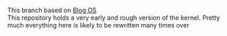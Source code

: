 This branch based on [Blog OS](https://github.com/phil-opp/blog_os) <br>
This repository holds a very early and rough version of the kernel. Pretty much everything here is likely to be rewritten many times over